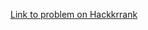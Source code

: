 [Link to problem on Hackkrrank](https://www.hackerrank.com/challenges/torque-and-development/problem)
